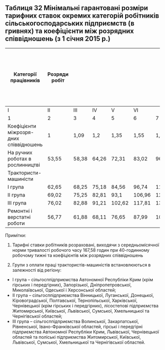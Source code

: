 ## Таблиця 32 Мінімальні гарантовані розміри тарифних ставок окремих    категорій робітників сільськогосподарських підприємств (в    гривнях) та коефіцієнти між розрядних співвідношень                      (з 1   січня 2015 р.)  

Категорії працівників|Розряди робіт | | | | | |Коефіцієнти співвідношень мінімальних гарантованих розмірів тарифних ставок  робітників і розряду
--|---|---|---|---|---|---|--
 |І|ІІ|ІІІ|ІV|V|VІ|
1|2|3|4|5|6|7|8
Коефіцієнти міжрозря- дних співвідношень|1|1,09|1,2|1,35|1,55|1,8|
На ручних роботах в рослинництві|53,55|58,38|64,26|72,31|83,02|96,39|1
Трактористи-машиністи| | | | | | |
   І група |62,65|68,25|75,18|84,56|96,74|112,77|1,17
   ІІ група|69,02|75,25|82,81|93,1|106,96|124,25|1,29
   ІІІ група|76,02|82,88|91,21|102,62|117,81|136,87|1,42
Ремонтні і верстатні роботи|56,77|61,88|68,11|76,65|87,99|102,2|



Примітки:
1. Тарифні ставки робітників розраховані, виходячи з середньомісячної норми         тривалості робочого часу 167,58 годин при 40-годинному робочому тижні та         коефіцієнтів між розрядних співвідношень

2. Групи з оплати праці трактористів-машиністів встановлюються в залежності від            регіону:
  - І група – сільгосппідприємства Автономної Республіки Крим (крім гірських і передгірних), Запорізької, Дніпропетровської, Миколаївської, Одеської і Херсонської областей;
  - ІІ група – сільгосппідприємства Вінницької, Луганської, Донецької, Кіровоградської, Полтавської, Тернопільської, Харківської, Чернівецької (крім  гірських і передгірних), лісостепові підприємства Житомирської, Київської, Львівської, Сумської, Хмельницької та Чернігівської областей;
  - ІІІ група – сільгосппідприємства Волинської, Закарпатської, Рівненської, Івано-Франківської областей, гірські і передгірні підприємства Автономної Республіки Крим, Львівської, Чернівецької областей та поліські підприємства Житомирської, Київської, Львівської, Сумської, Хмельницької та Чернігівської областей.
